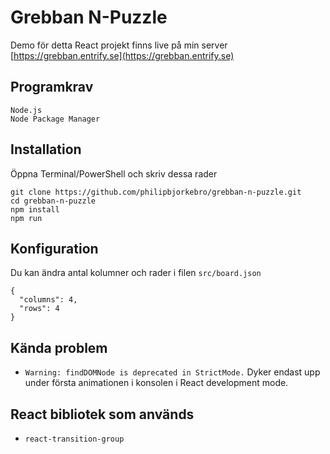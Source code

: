 # Grebban N-Puzzle

Demo för detta React projekt finns live på min server [https://grebban.entrify.se](https://grebban.entrify.se)

## Programkrav

```
Node.js
Node Package Manager
```

## Installation

Öppna Terminal/PowerShell och skriv dessa rader

```
git clone https://github.com/philipbjorkebro/grebban-n-puzzle.git
cd grebban-n-puzzle
npm install
npm run
```

## Konfiguration

Du kan ändra antal kolumner och rader i filen `src/board.json`

```
{
  "columns": 4,
  "rows": 4
}
```

## Kända problem

- `Warning: findDOMNode is deprecated in StrictMode.` Dyker endast upp under första animationen i konsolen i React development mode.

## React bibliotek som används

- `react-transition-group`
